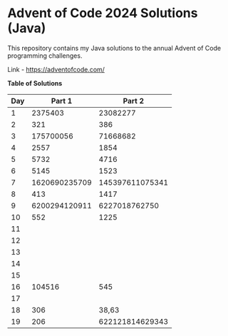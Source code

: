 # Advent of Code 2024 Solutions (Java)

This repository contains my Java solutions to the annual Advent of Code programming challenges.

Link - https://adventofcode.com/

**Table of Solutions**

| Day | Part 1        | Part 2          |
|-----|---------------|-----------------|
| 1   | 2375403       | 23082277        |
| 2   | 321           | 386             |
| 3   | 175700056     | 71668682        |
| 4   | 2557          | 1854            |
| 5   | 5732          | 4716            |
| 6   | 5145          | 1523            |
| 7   | 1620690235709 | 145397611075341 |
| 8   | 413           | 1417            |
| 9   | 6200294120911 | 6227018762750   |
| 10  | 552           | 1225            |
| 11  |               |                 |
| 12  |               |                 |
| 13  |               |                 |
| 14  |               |                 |
| 15  |               |                 |
| 16  | 104516        | 545             |
| 17  |               |                 |
| 18  | 306           | 38,63           |
| 19  | 206           | 622121814629343 |
